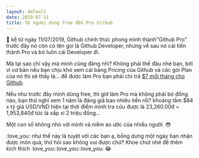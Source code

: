 ```yaml
---
layout: default
date: 2019-07-11
title: Từ người dùng free đến Pro Github
---
```


:1234: kể từ ngày 11/07/2019, Github chính thức phong mình thành"Github Pro" trước đây nó còn có tên gọi là Github Developer, nhưng về sau nó cải tiến thành Pro và bỏ luôn cái Developer đi.

Mà tại sao chỉ vậy mà mình cũng đăng nhỉ? Không phải thế đâu nhé bạn, bởi vì cơ bản nếu bạn chịu khó xem cái bảng Pricing của Github và các gói Plan của nó thì sẽ thấy là... để được làm Pro bạn phải chi trả [$7 mỗi tháng cho Github](https://github.com/pricing).

Nếu như trước đây mình dùng free, thì giờ làm Pro mà không phải bỏ đồng nào, bạn thử nghĩ xem 1 năm là đáng giá bao nhiêu tiền rồi? khoảng tầm $84 x tỷ giá USD/VND hiện tại thời điểm mình tra cứu được là 23,260.00đ = 1,953,840đ tức là xấp xỉ 2 triệu đồng...

Một con số không nhỏ với mình và niềm ao ước của nhiều người. :flushed:

:love_you: như thế này là tuyệt vời các bạn ạ, bỗng dưng một ngày bạn nhận được món quà, thử hỏi sao không vui được chứ? Khoe chút nhé để thêm kích thích :love_you::love_you::love_you: 😂
